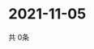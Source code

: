 # 2021-11-05
  共 0条

  <!-- BEGIN -->
  <!-- 最后更新时间Fri Nov 05 2021 22:03:22 GMT+0000 (Coordinated Universal Time) -->
  
  <!-- END -->
  
  